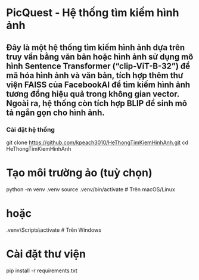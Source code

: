 # **PicQuest - Hệ thống tìm kiếm hình ảnh** 
## Đây là một hệ thống tìm kiếm hình ảnh dựa trên truy vấn bằng văn bản hoặc hình ảnh sử dụng mô hình Sentence Transformer (“clip-ViT-B-32”) để mã hóa hình ảnh và văn bản, tích hợp thêm thư viện FAISS của FacebookAI để tìm kiếm hình ảnh tương đồng hiệu quả trong không gian vector. Ngoài ra, hệ thống còn tích hợp BLIP để sinh mô tả ngắn gọn cho hình ảnh.
### Cài đặt hệ thống
git clone https://github.com/kpeach3010/HeThongTimKiemHinhAnh.git
cd HeThongTimKiemHinhAnh

# Tạo môi trường ảo (tuỳ chọn)
python -m venv .venv
source .venv/bin/activate  # Trên macOS/Linux
# hoặc
.venv\Scripts\activate  # Trên Windows

# Cài đặt thư viện
pip install -r requirements.txt
